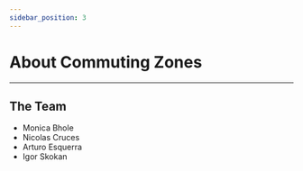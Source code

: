 ```yaml
---
sidebar_position: 3
---
```


# About Commuting Zones

---

## The Team
- Monica Bhole
- Nicolas Cruces
- Arturo Esquerra
- Igor Skokan
